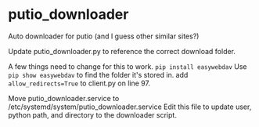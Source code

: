# putio_downloader
Auto downloader for putio (and I guess other similar sites?)

Update putio_downloader.py to reference the correct download folder.

A few things need to change for this to work.
`pip install easywebdav`
Use `pip show easywebdav` to find the folder it's stored in. 
add `allow_redirects=True` to client.py on line 97.

Move putio_downloader.service to /etc/systemd/system/putio_downloader.service
Edit this file to update user, python path, and directory to the downloader script. 
